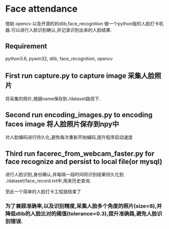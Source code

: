 # Face attendance 

借助 opencv 以及开源的的dlib,face_recognition 做一个python版的人脸打卡机器.可以进行人脸识别确认,并记录识别出来的人脸结果.

## Requirement
python3.6, pywin32, dlib, face_recognition, opencv 

## First run capture.py to capture image 采集人脸照片
将采集的照片,根据name保存到./dataset路径下.




## Second run encoding_images.py to encoding faces image 将人脸照片保存到npy中
对人脸编码进行持久化,避免每次重新开始编码,提升程序启动速度




## Third run facerec_from_webcam_faster.py for face recognize and persist to local file(or mysql)
进行人脸识别,身份确认,并每隔一段时间将识别结果持久化到 ./dataset/face_record.txt中,用来历史查询.

至此一个简单的人脸打卡工程就结束了


### 为了兼顾准确率,以及识别精度,采集人脸多个角度的照片(size=8),并降低dlib的人脸比对的阈值(tolerance=0.3),提升准确路,避免人脸识别错误.



